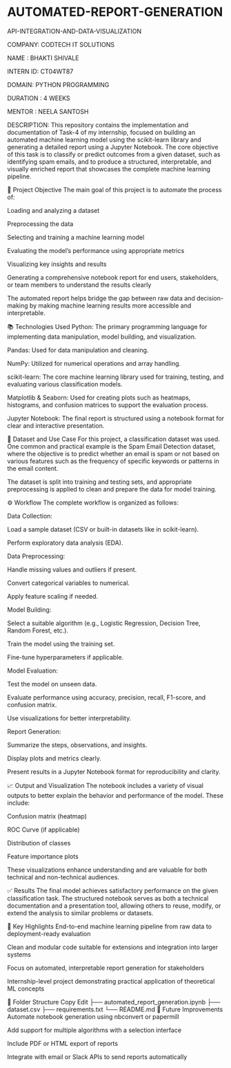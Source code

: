 # AUTOMATED-REPORT-GENERATION

API-INTEGRATION-AND-DATA-VISUALIZATION

COMPANY: CODTECH IT SOLUTIONS

NAME : BHAKTI SHIVALE

INTERN ID: CT04WT87

DOMAIN: PYTHON PROGRAMMING

DURATION : 4 WEEKS

MENTOR : NEELA SANTOSH

DESCRIPTION:
This repository contains the implementation and documentation of Task-4 of my internship, focused on building an automated machine learning model using the scikit-learn library and generating a detailed report using a Jupyter Notebook. The core objective of this task is to classify or predict outcomes from a given dataset, such as identifying spam emails, and to produce a structured, interpretable, and visually enriched report that showcases the complete machine learning pipeline.

🚀 Project Objective
The main goal of this project is to automate the process of:

Loading and analyzing a dataset

Preprocessing the data

Selecting and training a machine learning model

Evaluating the model’s performance using appropriate metrics

Visualizing key insights and results

Generating a comprehensive notebook report for end users, stakeholders, or team members to understand the results clearly

The automated report helps bridge the gap between raw data and decision-making by making machine learning results more accessible and interpretable.

📚 Technologies Used
Python: The primary programming language for implementing data manipulation, model building, and visualization.

Pandas: Used for data manipulation and cleaning.

NumPy: Utilized for numerical operations and array handling.

scikit-learn: The core machine learning library used for training, testing, and evaluating various classification models.

Matplotlib & Seaborn: Used for creating plots such as heatmaps, histograms, and confusion matrices to support the evaluation process.

Jupyter Notebook: The final report is structured using a notebook format for clear and interactive presentation.

🔎 Dataset and Use Case
For this project, a classification dataset was used. One common and practical example is the Spam Email Detection dataset, where the objective is to predict whether an email is spam or not based on various features such as the frequency of specific keywords or patterns in the email content.

The dataset is split into training and testing sets, and appropriate preprocessing is applied to clean and prepare the data for model training.

⚙️ Workflow
The complete workflow is organized as follows:

Data Collection:

Load a sample dataset (CSV or built-in datasets like in scikit-learn).

Perform exploratory data analysis (EDA).

Data Preprocessing:

Handle missing values and outliers if present.

Convert categorical variables to numerical.

Apply feature scaling if needed.

Model Building:

Select a suitable algorithm (e.g., Logistic Regression, Decision Tree, Random Forest, etc.).

Train the model using the training set.

Fine-tune hyperparameters if applicable.

Model Evaluation:

Test the model on unseen data.

Evaluate performance using accuracy, precision, recall, F1-score, and confusion matrix.

Use visualizations for better interpretability.

Report Generation:

Summarize the steps, observations, and insights.

Display plots and metrics clearly.

Present results in a Jupyter Notebook format for reproducibility and clarity.

📈 Output and Visualization
The notebook includes a variety of visual outputs to better explain the behavior and performance of the model. These include:

Confusion matrix (heatmap)

ROC Curve (if applicable)

Distribution of classes

Feature importance plots

These visualizations enhance understanding and are valuable for both technical and non-technical audiences.

✅ Results
The final model achieves satisfactory performance on the given classification task. The structured notebook serves as both a technical documentation and a presentation tool, allowing others to reuse, modify, or extend the analysis to similar problems or datasets.

📌 Key Highlights
End-to-end machine learning pipeline from raw data to deployment-ready evaluation

Clean and modular code suitable for extensions and integration into larger systems

Focus on automated, interpretable report generation for stakeholders

Internship-level project demonstrating practical application of theoretical ML concepts

📂 Folder Structure
Copy
Edit
├── automated_report_generation.ipynb
├── dataset.csv
├── requirements.txt
└── README.md
🔗 Future Improvements
Automate notebook generation using nbconvert or papermill

Add support for multiple algorithms with a selection interface

Include PDF or HTML export of reports

Integrate with email or Slack APIs to send reports automatically

